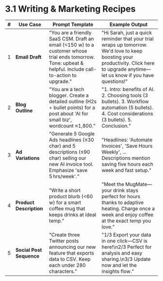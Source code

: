 # 3.1 Writing & Marketing Recipes

| # | Use Case | Prompt Template | Example Output |
| - | -------- | --------------- | -------------- |
| 1 | **Email Draft** | "You are a friendly SaaS CSM. Draft an email (<150 w) to a customer whose trial ends tomorrow. Tone: upbeat & helpful. Include call-to-action to upgrade." | "Hi Sarah, just a quick reminder that your trial wraps up tomorrow. We'd love to keep boosting your productivity. Click here to upgrade anytime—let us know if you have questions!" |
| 2 | **Blog Outline** | "You are a tech blogger. Create a detailed outline (H2s + bullet points) for a post about 'AI for small biz', wordcount ≈1,800." | "1. Intro: benefits of AI. 2. Choosing tools (3 bullets). 3. Workflow automation (5 bullets). 4. Cost considerations (3 bullets). 5. Conclusion." |
| 3 | **Ad Variations** | "Generate 5 Google Ads headlines (≤30 char) and 5 descriptions (≤90 char) selling our new AI invoice tool. Emphasize 'save 5 hrs/week'." | "Headlines: 'Automate Invoices', 'Save Hours Weekly', ... Descriptions mention saving five hours each week and fast setup." |
| 4 | **Product Description** | "Write a short product blurb (<60 w) for a smart coffee mug that keeps drinks at ideal temp." | "Meet the MugMate—your drink stays perfect for hours thanks to adaptive heating. Charge once a week and enjoy coffee at the exact temp you love." |
| 5 | **Social Post Sequence** | "Create three Twitter posts announcing our new feature that exports data to CSV. Keep each under 280 characters." | "1/3 Export your data in one click—CSV is here!\n2/3 Perfect for analysis and easy sharing.\n3/3 Update now and let the insights flow." |
